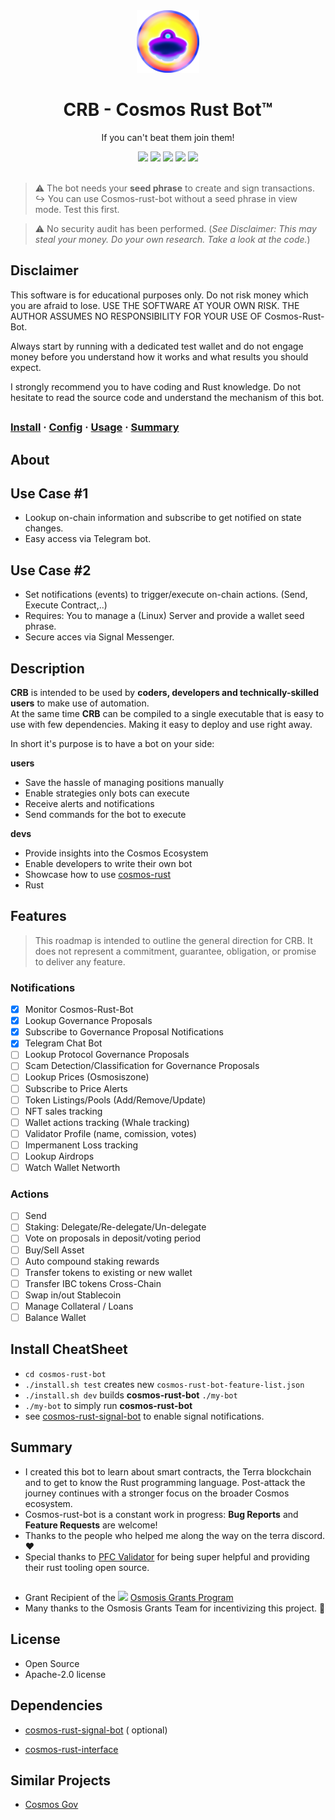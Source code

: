 <div align="center">

  <img src="https://github.com/Philipp-Sc/media/blob/main/cosmos-rust-bot/cosmos-rust-bot-icon.png" height="100">
  <h1>CRB - Cosmos Rust Bot™</h1> 
  <p>If you can't beat them join them!</p> 
    <img src="https://img.shields.io/github/languages/top/Philipp-Sc/cosmos-rust-bot"> 
    <img src="https://img.shields.io/github/repo-size/Philipp-Sc/cosmos-rust-bot"> 
    <img src="https://img.shields.io/github/commit-activity/m/Philipp-Sc/cosmos-rust-bot"> 
    <img src="https://img.shields.io/github/license/Philipp-Sc/cosmos-rust-bot">
    <a href="https://twitter.com/cosmosrustbot"><img src="https://img.shields.io/twitter/follow/CosmosRustBot?style=social"></a>
  </div>
<br/>  

> :warning: The bot needs your **seed phrase** to create and sign transactions.  
> :arrow_right_hook: You can use Cosmos-rust-bot without a seed phrase in view mode. Test this first.

> :warning: No security audit has been performed. (*See Disclaimer: This may steal your money. Do your own research.
Take a look at the code.*)

##

## Disclaimer

This software is for educational purposes only. Do not risk money which you are afraid to lose.
USE THE SOFTWARE AT YOUR OWN RISK. THE AUTHOR ASSUMES NO RESPONSIBILITY FOR YOUR USE OF Cosmos-Rust-Bot.

Always start by running with a dedicated test wallet and do not engage money before you understand how it works
and what results you should expect.

I strongly recommend you to have coding and Rust knowledge. Do not hesitate to read the source code and understand the
mechanism of this bot.

##

### [Install](#install) · [Config](#config) · [Usage](#usage) · [Summary](#summary)

## About

## Use Case #1

- Lookup on-chain information and subscribe to get notified on state changes.
- Easy access via Telegram bot.

## Use Case #2

- Set notifications (events) to trigger/execute on-chain actions. (Send, Execute Contract,..)
- Requires: You to manage a (Linux) Server and provide a wallet seed phrase.
- Secure acces via Signal Messenger.

## Description

**CRB** is intended to be used by **coders, developers and technically-skilled users** to make use of automation.    
At the same time **CRB** can be compiled to a single executable that is easy to use with few dependencies. Making it
easy to deploy and use right away.

In short it's purpose is to have a bot on your side:

**users**

- Save the hassle of managing positions manually
- Enable strategies only bots can execute
- Receive alerts and notifications
- Send commands for the bot to execute

**devs**

- Provide insights into the Cosmos Ecosystem
- Enable developers to write their own bot
- Showcase how to use [cosmos-rust](https://github.com/cosmos/cosmos-rust/)
- Rust

## Features
> This roadmap is intended to outline the general direction for CRB. It does not represent a commitment, guarantee, obligation, or promise to deliver any feature.

### Notifications
- [x] Monitor Cosmos-Rust-Bot
- [x] Lookup Governance Proposals
- [x] Subscribe to Governance Proposal Notifications
- [x] Telegram Chat Bot 
- [ ] Lookup Protocol Governance Proposals
- [ ] Scam Detection/Classification for Governance Proposals
- [ ] Lookup Prices (Osmosiszone)
- [ ] Subscribe to Price Alerts
- [ ] Token Listings/Pools (Add/Remove/Update)
- [ ] NFT sales tracking
- [ ] Wallet actions tracking (Whale tracking)
- [ ] Validator Profile (name, comission, votes)
- [ ] Impermanent Loss tracking
- [ ] Lookup Airdrops
- [ ] Watch Wallet Networth 

### Actions
- [ ] Send
- [ ] Staking: Delegate/Re-delegate/Un-delegate
- [ ] Vote on proposals in deposit/voting period
- [ ] Buy/Sell Asset
- [ ] Auto compound staking rewards
- [ ] Transfer tokens to existing or new wallet
- [ ] Transfer IBC tokens Cross-Chain
- [ ] Swap in/out Stablecoin
- [ ] Manage Collateral / Loans
- [ ] Balance Wallet

## Install CheatSheet

- `cd cosmos-rust-bot`
- `./install.sh test` creates new `cosmos-rust-bot-feature-list.json`
- `./install.sh dev` builds **cosmos-rust-bot** `./my-bot`
- `./my-bot` to simply run **cosmos-rust-bot**
- see [cosmos-rust-signal-bot](https://github.com/Philipp-Sc/cosmos-rust-bot/tree/development/packages/cosmos-rust-signal-bot) to enable signal notifications.

## Summary

- I created this bot to learn about smart contracts, the Terra blockchain and to get to know the Rust programming
  language. Post-attack the journey continues with a stronger focus on the broader Cosmos ecosystem.
- Cosmos-rust-bot is a constant work in progress: **Bug Reports** and **Feature Requests** are welcome!
- Thanks to the people who helped me along the way on the terra discord. :heart:
- Special thanks to [PFC Validator](https://pfc-validator.github.io/) for being super helpful and providing their rust
  tooling open source.

##

- Grant Recipient of
  the <img src="https://uploads-ssl.webflow.com/62aba8dc00fdd48273d4c874/62b327d14f4b5887c5a0c359_osmosis-logomark-white.svg" height="12"> [Osmosis Grants Program](https://grants.osmosis.zone/)
- Many thanks to the Osmosis Grants Team for incentivizing this project. :pray:

## License

- Open Source
- Apache-2.0 license

## Dependencies

- [cosmos-rust-signal-bot](https://github.com/Philipp-Sc/cosmos-rust-bot/tree/development/packages/cosmos-rust-signal-bot) (
  optional)

- [cosmos-rust-interface](https://github.com/Philipp-Sc/cosmos-rust-interface)

## Similar Projects
- [Cosmos Gov](https://github.com/shifty11/cosmos-gov)
